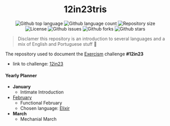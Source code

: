 <h1 align="center">
    12in23tris
</h1>


<p align="center">
  <img alt="Github top language" src="https://img.shields.io/github/languages/top/biantris/12in23tris?color=56BEB8">

  <img alt="Github language count" src="https://img.shields.io/github/languages/count/biantris/12in23tris?color=56BEB8">

  <img alt="Repository size" src="https://img.shields.io/github/repo-size/biantris/12in23tris?color=56BEB8">

  <img alt="License" src="https://img.shields.io/github/license/biantris/12in23tris?color=56BEB8">

  <img alt="Github issues" src="https://img.shields.io/github/issues/biantris/12in23tris?color=56BEB8" />

  <img alt="Github forks" src="https://img.shields.io/github/forks/biantris/12in23tris?color=56BEB8" />

  <img alt="Github stars" src="https://img.shields.io/github/stars/biantris/12in23tris?color=56BEB8" />
</p>

> Disclamer this repository is an introduction to several languages and a mix of English and Portuguese stuff 🤪

The repository used to document the [Exercism](https://exercism.org/) challenge <b>#12in23</b>

- link to challenge: [12in23](https://exercism.org/challenges/12in23)

#### Yearly Planner
- <b>January</b>
    - Intimate Introduction
- [February](https://github.com/biantris/12in23tris/tree/master/february)
    - Functional February
    - Chosen language: [Elixir](https://github.com/biantris/12in23tris/blob/master/february/elixir/elixir-study.md)
- <b>March</b>
    - Mechanial March
